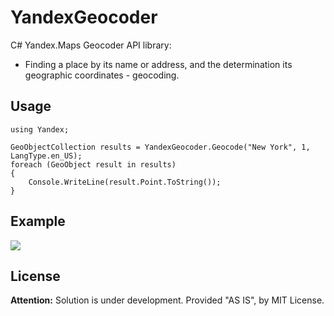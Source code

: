 YandexGeocoder
==============
C# Yandex.Maps Geocoder API library:
  - Finding a place by its name or address, and the determination its geographic coordinates - geocoding.

Usage
-----------
```
using Yandex;

GeoObjectCollection results = YandexGeocoder.Geocode("New York", 1, LangType.en_US);
foreach (GeoObject result in results)
{
    Console.WriteLine(result.Point.ToString());
}
```


Example
-----------
<img src="https://github.com/Verhov/YandexGeocoder/blob/master/example.png?raw=true" />

License
-----------
**Attention:** Solution is under development. Provided "AS IS", by MIT License.
